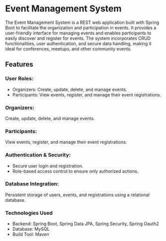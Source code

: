 # Event Management System
  The Event Management System is a REST web application built with Spring Boot to facilitate the organization and participation in events. 
  It provides a user-friendly interface for managing events and enables participants to easily discover and register for events. 
  The system incorporates CRUD functionalities, user authentication, and secure data handling, making it ideal for conferences, meetups, and other community events.

## Features

### User Roles:
* Organizers: 
    Create, update, delete, and manage events.
* Participants: 
    View events, register, and manage their event registrations.

### Organizers: 
  Create, 
  update, 
  delete,
  and manage events.
  
### Participants: 
  View events, 
  register, 
  and manage their event registrations.

### Authentication & Security:
  * Secure user login and registration.
  * Role-based access control to ensure only authorized actions.

### Database Integration:
  Persistent storage of users, events, and registrations using a relational database.

### Technologies Used
  * Backend: Spring Boot, Spring Data JPA, Spring Security, Spring Oauth2
  * Database: MySQL
  * Build Tool: Maven
